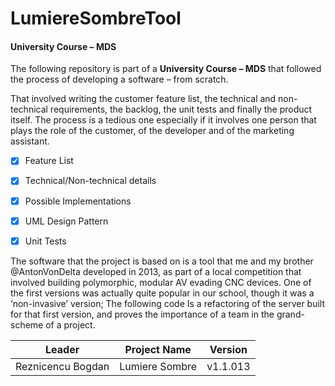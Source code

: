 # LumiereSombreTool
#### University Course – MDS

  The following repository is part of a **University Course – MDS** that followed the process of developing a software – from scratch. 

That involved writing the customer feature list, the technical and non-technical requirements, the backlog, the unit tests and finally the product itself. The process is a tedious one especially if it involves one person that plays the role of the customer, of the developer and of the marketing assistant. 



- [x] Feature List
- [x] Technical/Non-technical details
- [x] Possible Implementations
- [x] UML Design Pattern
- [x] Unit Tests


The software that the project is based on is a tool that me and my brother @AntonVonDelta developed in 2013, as part of a local competition that involved building polymorphic, modular AV evading CNC devices. One of the first versions was actually quite popular in our school, though it was a ‘non-invasive’ version; The following code Is a refactoring of the server built for that first version, and proves the importance of a team in the grand-scheme of a project. 


Leader | Project Name | Version
------------ | ------------- | -------------
Reznicencu Bogdan | Lumiere Sombre | v1.1.013
